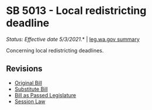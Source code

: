 # SB 5013 - Local redistricting deadline
*Status: Effective date 5/3/2021*.* | [leg.wa.gov summary](https://app.leg.wa.gov/billsummary?BillNumber=5013&Year=2021)

Concerning local redistricting deadlines.

## Revisions
* [Original Bill](1/)
* [Substitute Bill](S/)
* [Bill as Passed Legislature](S.PL/)
* [Session Law](S.SL/)